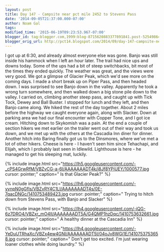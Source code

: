 ```yaml
---
layout: post
title: Day 147 - Campsite near pct mile 2452 to Stevens Pass
date: '2014-09-05T21:37:00.000-07:00'
author: Noam Gal
tags:
modified_time: '2015-06-19T09:23:53.967-07:00'
blogger_id: tag:blogger.com,1999:blog-8715620883377891841.post-525498649578679127
blogger_orig_url: http://pct14.blogspot.com/2014/09/day-147-campsite-near-pct-mile-2452-to.html
---
```


 I got up at 6:30, and already almost everyone else was gone. Banjo was still inside his hammock when I left an
 hour later.
 The trail had nice ups and downs today. Some of the ups had a bit of steep switchbacks, bit most of
 the times they ended quickly. The weather was great, and the views were very good. We got a glimpse of Glacier Peak,
 which we'd see more on the coming days.
 I made a short break up on Piper Pass, and then headed down. I was
 surprised to see Banjo down in the valley. Apparently he took a wrong turn somewhere, and then walked down a big
 stone pile down to the valley.
 I carried on, climbing another steep pass, and caught up with Tick Tock, Dewey
 and Ball Buster. I stopped for lunch and they left, and then Banjo came along. We hiked the rest of the day
 together.
 About 2 miles before the highway we caught everyone again, along with Slacker. Down at parking area
 we had our final encounter with Copper Tone, and I got ice cream.
 Hitching down to Skykomish was a pain. At the
 end a couple of section hikers we met earlier on the trailer went out of their way and took us down, and we met up
 with the others at the Cascadia Inn diner for dinner.
 Another hitch into Baring finally got us to the
 Dinsmores, where we've met a lot of other hikers. Cheese is here - I haven't seen him since Tehachapi, and Elijah,
 which I probably last seen in Idlewild. Lighthouse is here - he managed to get his sleeping mat, luckily.


{% include image.html src="https://lh5.googleusercontent.com/-_cPS4GrwRfM/VBZvCG-a-6I/AAAAAAADT4k/j8Jf8YPiUEY/1000577.jpg cursor: pointer;" caption=" Is that Glacier Peak?" %}


{% include image.html src="https://lh6.googleusercontent.com/-yynpN0gGfIs/VBZvRY4C1LI/AAAAAAADT4s/0E-7qacDNGc/1410753489423.jpg cursor: pointer;" caption=" Trying to hitch down from Stevens Pass, with Banjo and Slacker" %}


{% include image.html src="https://lh4.googleusercontent.com/-iQG-6z7DRO4/VBZxr_mO4II/AAAAAAADT5A/G4QMP1hzDqc/1410753632661.jpg cursor: pointer;" caption=" A healthy dinner at the Cascadia Inn" %}


{% include image.html src="https://lh4.googleusercontent.com/-YeDuUTRhaXc/VBZx4ew4GNI/AAAAAAADT5I/04oJv8WGi1E/1410753753658.jpg cursor: pointer;" caption=" Don't get too excited. I'm just wearing loaner clothes while doing laundry." %}

